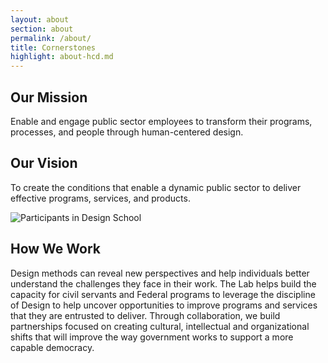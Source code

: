```yaml
---
layout: about
section: about
permalink: /about/
title: Cornerstones
highlight: about-hcd.md
---
```


## Our Mission

Enable and engage public sector employees to transform their programs, processes, and people through human-centered design.

## Our Vision

To create the conditions that enable a dynamic public sector to deliver effective programs, services, and products.

<img alt="Participants in Design School" src="{{site.baseurl }}/assets/img/lab/design-school.jpg">

## How We Work

Design methods can reveal new perspectives and help individuals better understand the challenges they face in their work. The Lab helps build the capacity for civil servants and Federal programs to leverage the discipline of Design to help uncover opportunities to improve programs and services that they are entrusted to deliver. Through collaboration, we build partnerships focused on creating cultural, intellectual and organizational shifts that will improve the way government works to support a more capable democracy.
